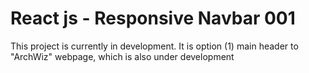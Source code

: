 # React js - Responsive Navbar 001

This project is currently in development. It is option (1) main header to "ArchWiz" webpage, which is also under development
